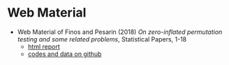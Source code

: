# Web Material 

- Web Material of Finos and Pesarin (2018) *On zero-inflated permutation testing and some related problems*, Statistical Papers, 1-18  
    + [html report](https://rawgit.com/livioivil/flip_extra/master/Zero-Inflated_Finos_Pesarin_2018/Web_Material.html)  
    + [codes and data on github](https://github.com/livioivil/flip_extra/tree/master/Zero-Inflated_Finos_Pesarin_2018)